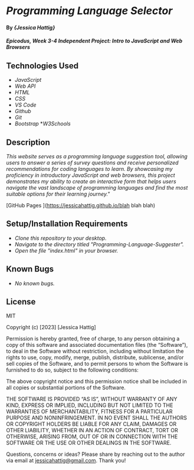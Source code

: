 # _Programming Language Selector_

#### By _**{Jessica Hattig}**_

#### _Epicodus, Week 3-4 Independent Project: Intro to JavaScript and Web Browsers_

## Technologies Used

* _JavaScript_
* _Web API_
* _HTML_
* _CSS_
* _VS Code_
* _Github_
* _Git_
* _Bootstrap_
*_W3Schools_

## Description

_This website serves as a programming language suggestion tool, allowing users to answer a series of survey questions and receive personalized recommendations for coding languages to learn. By showcasing my proficiency in introductory JavaScript and web browsers, this project demonstrates my ability to create an interactive form that helps users navigate the vast landscape of programming languages and find the most suitable options for their learning journey."_

[GitHub Pages ](https://jessicahattig.github.io/blah blah blah)

## Setup/Installation Requirements

* _Clone this repository to your desktop._
* _Navigate to the directory titled "Programming-Language-Suggester"._
* _Open the file "index.html" in your browser._

## Known Bugs

*  _No known bugs._

## License

MIT

Copyright (c) [2023] [Jessica Hattig]

Permission is hereby granted, free of charge, to any person obtaining a copy of this software and associated documentation files (the “Software”), to deal in the Software without restriction, including without limitation the rights to use, copy, modify, merge, publish, distribute, sublicense, and/or sell copies of the Software, and to permit persons to whom the Software is furnished to do so, subject to the following conditions:

The above copyright notice and this permission notice shall be included in all copies or substantial portions of the Software.

THE SOFTWARE IS PROVIDED “AS IS”, WITHOUT WARRANTY OF ANY KIND, EXPRESS OR IMPLIED, INCLUDING BUT NOT LIMITED TO THE WARRANTIES OF MERCHANTABILITY, FITNESS FOR A PARTICULAR PURPOSE AND NONINFRINGEMENT. IN NO EVENT SHALL THE AUTHORS OR COPYRIGHT HOLDERS BE LIABLE FOR ANY CLAIM, DAMAGES OR OTHER LIABILITY, WHETHER IN AN ACTION OF CONTRACT, TORT OR OTHERWISE, ARISING FROM, OUT OF OR IN CONNECTION WITH THE SOFTWARE OR THE USE OR OTHER DEALINGS IN THE SOFTWARE.

Questions, concerns or ideas? Please share by reaching out to the author via email at jessicahattig@gmail.com. Thank you!